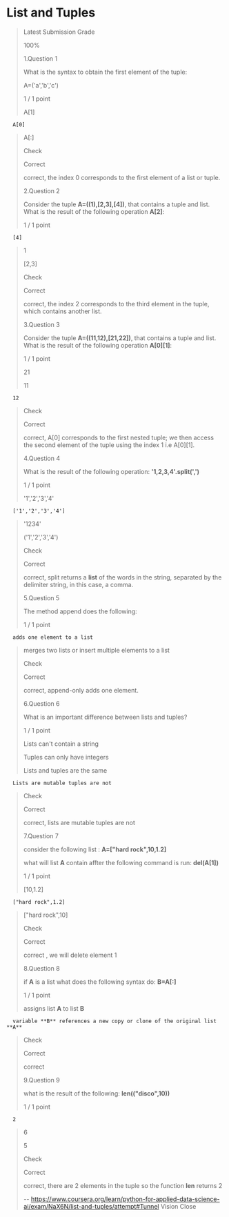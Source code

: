 # List and Tuples
> 
> Latest Submission Grade
> 
> 100%
> 
>  1.Question 1
> 
> What is the syntax to obtain the first element of the tuple:
> 
> A=('a','b','c')
> 
> 1 / 1 point 
> 
>  A[1] 
> 

      A[0] 
> 
>  A[:] 
> 
> Check
> 
> Correct
> 
> correct, the index 0 corresponds to the first element of a list or tuple.
> 
>  2.Question 2
> 
> Consider the tuple **A=((1),[2,3],[4])**, that contains a tuple and list. What is the result of the following operation **A[2]**:
> 
> 1 / 1 point 
> 

      [4] 
> 
>  1 
> 
>  [2,3] 
> 
> Check
> 
> Correct
> 
> correct, the index 2 corresponds to the third element in the tuple, which contains another list.
> 
>  3.Question 3
> 
> Consider the tuple **A=((11,12),[21,22])**, that contains a tuple and list. What is the result of the following operation **A[0][1]**:
> 
> 1 / 1 point 
> 
>  21 
> 
>  11 
> 

      12 
> 
> Check
> 
> Correct
> 
> correct, A[0] corresponds to the first nested tuple; we then access the second element of the tuple using the index 1 i.e A[0][1].
> 
>  4.Question 4
> 
> What is the result of the following operation: **'1,2,3,4'.split(',')**
> 
> 1 / 1 point 
> 
>  '1','2','3','4' 
> 

      ['1','2','3','4'] 
> 
>  '1234' 
> 
>  ('1','2','3','4') 
> 
> Check
> 
> Correct
> 
> correct, split returns a **list** of the words in the string, separated by the delimiter string, in this case, a comma.
> 
>  5.Question 5
> 
> The method append does the following:
> 
> 1 / 1 point 
> 

      adds one element to a list 
> 
>  merges two lists or insert multiple elements to a list 
> 
> Check
> 
> Correct
> 
> correct, append-only adds one element.
> 
>  6.Question 6
> 
> What is an important difference between lists and tuples?
> 
> 1 / 1 point 
> 
>  Lists can't contain a string 
> 
>  Tuples can only have integers 
> 
>  Lists and tuples are the same 
> 

      Lists are mutable tuples are not 
> 
> Check
> 
> Correct
> 
> correct, lists are mutable tuples are not
> 
>  7.Question 7
> 
> consider the following list : **A=["hard rock",10,1.2]**
> 
> what will list **A** contain affter the following command is run: **del(A[1])**
> 
> 1 / 1 point 
> 
>  [10,1.2] 
> 

      ["hard rock",1.2] 
> 
>  ["hard rock",10] 
> 
> Check
> 
> Correct
> 
> correct , we will delete element 1
> 
>  8.Question 8
> 
> if **A** is a list what does the following syntax do: **B=A[:]**
> 
> 1 / 1 point 
> 
>  assigns list **A** to list **B** 
> 

      variable **B** references a new copy or clone of the original list **A** 
> 
> Check
> 
> Correct
> 
> correct
> 
>  9.Question 9
> 
> what is the result of the following: **len(("disco",10))**
> 
> 1 / 1 point 
> 

      2 
> 
>  6 
> 
>  5 
> 
> Check
> 
> Correct
> 
> correct, there are 2 elements in the tuple so the function **len** returns 2
>
> -- https://www.coursera.org/learn/python-for-applied-data-science-ai/exam/NaX6N/list-and-tuples/attempt#Tunnel Vision Close
